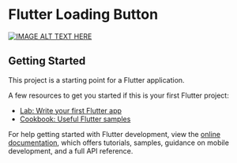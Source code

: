 # Flutter Loading Button

[![IMAGE ALT TEXT HERE](https://i.ytimg.com/vi/1ffjTdfibBs/maxresdefault.jpg)](https://www.youtube.com/watch?v=1ffjTdfibBs)

## Getting Started

This project is a starting point for a Flutter application.

A few resources to get you started if this is your first Flutter project:

- [Lab: Write your first Flutter app](https://docs.flutter.dev/get-started/codelab)
- [Cookbook: Useful Flutter samples](https://docs.flutter.dev/cookbook)

For help getting started with Flutter development, view the
[online documentation](https://docs.flutter.dev/), which offers tutorials,
samples, guidance on mobile development, and a full API reference.
